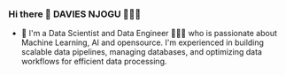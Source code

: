 ### Hi there 👋 DAVIES NJOGU  👩🏼‍💻 

- 🔭 I'm a Data Scientist and Data Engineer 🔬👨‍💻 who is passionate about Machine Learning, AI and opensource. I'm experienced in building scalable data pipelines, managing databases, and optimizing data workflows for efficient data processing.

<!--
**kabirodavies/kabirodavies** is a ✨ _special_ ✨ repository because its `README.md` (this file) appears on your GitHub profile.

Here are some ideas to get you started:

- 🔭 I’m currently working on ...
- 🌱 I’m currently learning ...
- 👯 I’m looking to collaborate on ...
- 🤔 I’m looking for help with ...
- 💬 Ask me about ...
- 📫 How to reach me: ...
- 😄 Pronouns: ...
- ⚡ Fun fact: ...
-->

